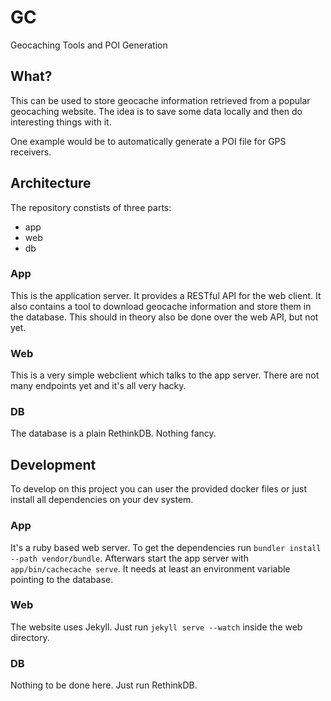 # GC

Geocaching Tools and POI Generation

## What?

This can be used to store geocache information retrieved from a popular
geocaching website. The idea is to save some data locally and then do
interesting things with it.

One example would be to automatically generate a POI file for GPS receivers.

## Architecture

The repository constists of three parts:

 - app
 - web
 - db

### App

This is the application server. It provides a RESTful API for the web client. It
also contains a tool to download geocache information and store them in the
database. This should in theory also be done over the web API, but not yet.

### Web

This is a very simple webclient which talks to the app server. There are not
many endpoints yet and it's all very hacky.

### DB

The database is a plain RethinkDB. Nothing fancy.

## Development

To develop on this project you can user the provided docker files or just
install all dependencies on your dev system.

### App

It's a ruby based web server. To get the dependencies run
`bundler install --path vendor/bundle`. Afterwars start the app server with
`app/bin/cachecache serve`. It needs at least an environment variable pointing
to the database.

### Web

The website uses Jekyll. Just run `jekyll serve --watch` inside the web
directory.

### DB

Nothing to be done here. Just run RethinkDB.
